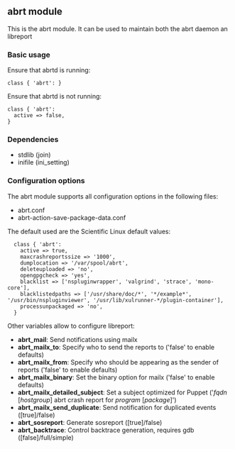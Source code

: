 ## abrt module

This is the abrt module.
It can be used to maintain both the abrt daemon an libreport

### Basic usage

Ensure that abrtd is running:
```puppet
class { 'abrt': }
```

Ensure that abrtd is not running:
```puppet
class { 'abrt':
  active => false,
}
```

### Dependencies

- stdlib (join)
- inifile (ini_setting)

### Configuration options

The abrt module supports all configuration options in the following files:
- abrt.conf
- abrt-action-save-package-data.conf

The default used are the Scientific Linux default values:
```puppet
  class { 'abrt':
    active => true,
    maxcrashreportssize => '1000',
    dumplocation => '/var/spool/abrt',
    deleteuploaded => 'no',
    opengpgcheck => 'yes',
    blacklist => ['nspluginwrapper', 'valgrind', 'strace', 'mono-core'],
    blacklistedpaths => ['/usr/share/doc/*', '*/example*', '/usr/bin/nspluginviewer', '/usr/lib/xulrunner-*/plugin-container'],
    processunpackaged => 'no',
  }
```

Other variables allow to configure libreport:
- **abrt_mail**: Send notifications using mailx
- **abrt_mailx_to**: Specify who to send the reports to ('false' to enable defaults)
- **abrt_mailx_from**: Specify who should be appearing as the sender of reports ('false' to enable defaults)
- **abrt_mailx_binary**: Set the binary option for mailx ('false' to enable defaults)
- **abrt_mailx_detailed_subject**: Set a subject optimized for Puppet ('*fqdn* [*hostgroup*] abrt crash report for *program* [*package*]')
- **abrt_mailx_send_duplicate**: Send notification for duplicated events ([true]/false)
- **abrt_sosreport**: Generate sosreport ([true]/false)
- **abrt_backtrace**: Control backtrace generation, requires gdb ([false]/full/simple)
